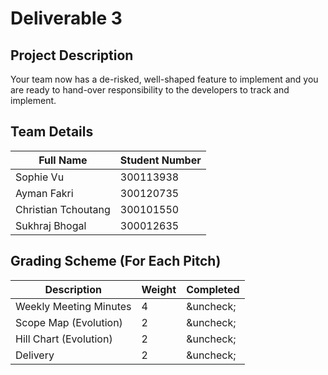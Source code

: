 # Deliverable 3

## Project Description

Your team now has a de-risked, well-shaped feature to implement and you are ready to hand-over responsibility to the developers to track and implement.


## Team Details

| Full Name | Student Number | 
|------|------|
| Sophie Vu | 300113938| 
| Ayman Fakri | 300120735 |
| Christian Tchoutang | 300101550 |
| Sukhraj Bhogal | 300012635 |


## Grading Scheme (For Each Pitch)

| Description | Weight | Completed | 
|------|------|------|
| Weekly Meeting Minutes	 | 4 | &uncheck; |
| Scope Map (Evolution) | 2 | &uncheck; |
| Hill Chart (Evolution) | 2 | &uncheck; |
| Delivery | 2 |  &uncheck; |

